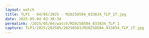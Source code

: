 ```yaml
---
layout: watch
title: TLP1 - 04/05/2025 - M20250504_033834_TLP_1T.jpg
date: 2025-05-04 03:38:34
permalink: /2025/05/04/watch/M20250504_033834_TLP_1
capture: TLP1/2025/202505/20250503/M20250504_033834_TLP_1T.jpg
---
```

